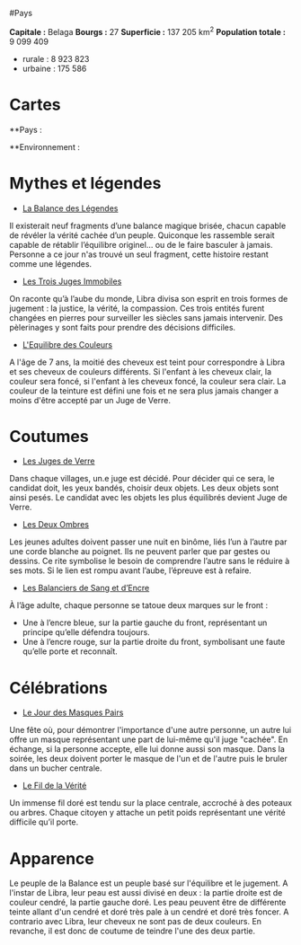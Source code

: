 #Pays

**Capitale :** Belaga
**Bourgs :** 27
**Superficie :** 137 205 km<sup>2</sup>
**Population totale :** 9 099 409
- rurale : 8 923 823
- urbaine : 175 586

# Cartes

**Pays :



**Environnement :


# Mythes et légendes

- <u>La Balance des Légendes</u>

Il existerait neuf fragments d’une balance magique brisée, chacun capable de révéler la vérité cachée d’un peuple. Quiconque les rassemble serait capable de rétablir l’équilibre originel… ou de le faire basculer à jamais. Personne a ce jour n'as trouvé un seul fragment, cette histoire restant comme une légendes.

- <u>Les Trois Juges Immobiles</u>

On raconte qu’à l’aube du monde, Libra divisa son esprit en trois formes de jugement : la justice, la vérité, la compassion. Ces trois entités furent changées en pierres pour surveiller les siècles sans jamais intervenir. Des pèlerinages y sont faits pour prendre des décisions difficiles.

- <u>L'Equilibre des Couleurs</u>

A l'âge de 7 ans, la moitié des cheveux est teint pour correspondre à Libra et ses cheveux de couleurs différents. Si l'enfant à les cheveux clair, la couleur sera foncé, si l'enfant à les cheveux foncé, la couleur sera clair. La couleur de la teinture est défini une fois et ne sera plus jamais changer a moins d'être accepté par un Juge de Verre.

# Coutumes

- <u>Les Juges de Verre</u>

Dans chaque villages, un.e juge est décidé. Pour décider qui ce sera, le candidat doit, les yeux bandés, choisir deux objets. Les deux objets sont ainsi pesés. Le candidat avec les objets les plus équilibrés devient Juge de Verre.

- <u>Les Deux Ombres</u>

Les jeunes adultes doivent passer une nuit en binôme, liés l’un à l’autre par une corde blanche au poignet. Ils ne peuvent parler que par gestes ou dessins. Ce rite symbolise le besoin de comprendre l’autre sans le réduire à ses mots. Si le lien est rompu avant l’aube, l’épreuve est à refaire.

- <u>Les Balanciers de Sang et d’Encre</u>

À l’âge adulte, chaque personne se tatoue deux marques sur le front :
- Une à l’encre bleue, sur la partie gauche du front, représentant un principe qu’elle défendra toujours.
- Une à l’encre rouge, sur la partie droite du front, symbolisant une faute qu’elle porte et reconnaît.

# Célébrations

- <u>Le Jour des Masques Pairs</u>

Une fête où, pour démontrer l'importance d'une autre personne, un autre lui offre un masque représentant une part de lui-même qu'il juge "cachée". En échange, si la personne accepte, elle lui donne aussi son masque. Dans la soirée, les deux doivent porter le masque de l'un et de l'autre puis le bruler dans un bucher centrale.

- <u>Le Fil de la Vérité</u>

Un immense fil doré est tendu sur la place centrale, accroché à des poteaux ou arbres. Chaque citoyen y attache un petit poids représentant une vérité difficile qu’il porte. 

# Apparence

Le peuple de la Balance est un peuple basé sur l'équilibre et le jugement. A l'instar de Libra, leur peau est aussi divisé en deux : la partie droite est de couleur cendré, la partie gauche doré. Les peau peuvent être de différente teinte allant d'un cendré et doré très pale à un cendré et doré très foncer.
A contrario avec Libra, leur cheveux ne sont pas de deux couleurs. En revanche, il est donc de coutume de teindre l'une des deux partie.